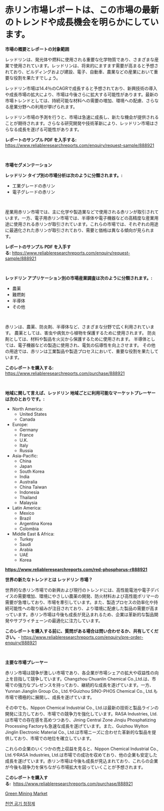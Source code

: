 <p><h1>赤リン市場レポートは、この市場の最新のトレンドや成長機会を明らかにしています。</h1></p><p><strong>市場の概要とレポートの対象範囲</strong></p>
<p><p>レッドリンは、発光体や燃料に使用される重要な化学物質であり、さまざまな産業で使用されています。レッドリンは、将来的にますます需要が高まると予想されており、ビルディングおよび建設、電子、自動車、農業などの産業において重要な役割を果たすでしょう。</p><p>レッドリン市場は14.4％のCAGRで成長すると予想されており、新興技術の導入や成長市場の拡大により、市場は今後さらに拡大する可能性があります。最新の市場トレンドとしては、持続可能な材料への需要の増加、環境への配慮、さらなる産業分野への利用が挙げられます。</p><p>レッドリン市場の予測を行うと、市場は急速に成長し、新たな機会が提供されることが期待されます。さらなる研究開発や技術革新により、レッドリン市場はさらなる成長を遂げる可能性があります。</p></p>
<p><strong>レポートのサンプル PDF を入手する:</strong> <a href="https://www.reliableresearchreports.com/enquiry/request-sample/888921">https://www.reliableresearchreports.com/enquiry/request-sample/888921</a></p>
<p>&nbsp;</p>
<p><strong>市場セグメンテーション</strong></p>
<p><strong>レッドリン タイプ別の市場分析は次のように分類されます。:</strong></p>
<p><ul><li>工業グレードの赤リン</li><li>電子グレードの赤リン</li></ul></p>
<p>&nbsp;</p>
<p><p>産業用赤リン市場では、主に化学や製造業などで使用される赤リンが取引されています。一方、電子用赤リン市場では、半導体や電子機器などの高精度な産業用途に使用される赤リンが取引されています。これらの市場では、それぞれの用途に最適化された赤リンが取引されており、需要と価格は異なる傾向が見られます。</p></p>
<p><strong>レポートのサンプル PDF を入手する:</strong>&nbsp;<a href="https://www.reliableresearchreports.com/enquiry/request-sample/888921">https://www.reliableresearchreports.com/enquiry/request-sample/888921</a></p>
<p>&nbsp;</p>
<p><strong> レッドリン アプリケーション別の市場産業調査は次のように分類されます。:</strong></p>
<p><ul><li>農薬</li><li>難燃剤</li><li>半導体</li><li>その他</li></ul></p>
<p>&nbsp;</p>
<p><p>赤リンは、農薬、防炎剤、半導体など、さまざまな分野で広く利用されています。 農薬としては、害虫や病気から植物を保護するために使用されます。 防炎剤としては、材料や製品を火災から保護するために使用されます。 半導体としては、電子機器などの製造に使用され、電気の伝導性を向上させます。 その他の用途では、赤リンは工業製品や製造プロセスにおいて、重要な役割を果たしています。</p></p>
<p><strong>このレポートを購入する:</strong>&nbsp; <a href="https://www.reliableresearchreports.com/purchase/888921">https://www.reliableresearchreports.com/purchase/888921</a></p>
<p>&nbsp;</p>
<p><strong>地域に関して言えば、レッドリン 地域ごとに利用可能なマーケットプレーヤーは次のとおりです。:</strong></p>
<p><ul>
    <li>
        North America:
        <ul>
            <li>United States</li>
            <li>Canada</li>
        </ul>
    </li>
    <li>
        Europe:
        <ul>
            <li>Germany</li>
            <li>France</li>
            <li>U.K.</li>
            <li>Italy</li>
            <li>Russia</li>
        </ul>
    </li>
    <li>
        Asia-Pacific:
        <ul>
            <li>China</li>
            <li>Japan</li>
            <li>South Korea</li>
            <li>India</li>
            <li>Australia</li>
            <li>China Taiwan</li>
            <li>Indonesia</li>
            <li>Thailand</li>
            <li>Malaysia</li>
        </ul>
    </li>
    <li>
        Latin America:
        <ul>
            <li>Mexico</li>
            <li>Brazil</li>
            <li>Argentina Korea</li>
            <li>Colombia</li>
        </ul>
    </li>
    <li>
        Middle East & Africa:
        <ul>
            <li>Turkey</li>
            <li>Saudi</li>
            <li>Arabia</li>
            <li>UAE</li>
            <li>Korea</li>
        </ul>
    </li>
    </ul></p>
<p><strong><a href="https://www.reliableresearchreports.com/red-phosphorus-r888921">https://www.reliableresearchreports.com/red-phosphorus-r888921</a></strong>&nbsp;</p>
<p><strong>世界の新たなトレンドとは レッドリン 市場？</strong></p>
<p><p>世界的な赤リン市場での新興および現行のトレンドには、高性能電池や電子デバイスの需要増加、環境にやさしい農薬の開発、防火材料および高性能ポリマーの需要が急増しており、市場を牽引しています。また、製造プロセスの効率化や持続可能性への取り組みが注目されており、より環境に配慮した製品の需要が高まっています。赤リン市場は今後も成長が見込まれるため、企業は革新的な製品開発やサプライチェーンの最適化に注力しています。</p></p>
<p><strong>このレポートを購入する前に、質問がある場合は問い合わせるか、共有してください。</strong>- <a href="https://www.reliableresearchreports.com/enquiry/pre-order-enquiry/888921">https://www.reliableresearchreports.com/enquiry/pre-order-enquiry/888921</a></p>
<p>&nbsp;</p>
<p><strong>主要な市場プレーヤー</strong></p>
<p><p>赤リン市場は競争が激しい市場であり、各企業が市場シェアの拡大や収益性の向上を目指して競争しています。Changzhou Chuanlin Chemical Co.,Ltd.は、市場での強力なプレゼンスを持っており、継続的な成長を遂げています。一方、Yunnan Jianglin Group Co., Ltd.やGuizhou SINO-PHOS Chemical Co., Ltd.も市場で積極的に展開し、成長を遂げています。</p><p>その中でも、Nippon Chemical Industrial Co., Ltd.は最新の技術と製品ラインの開発に注力しており、市場での競争力を強化しています。RASA Industries, Ltd.は市場での存在感を高めつつあり、Jining Central Zone Jinqiu Phosphatizing Processing Factoryも急速な成長を遂げています。また、Guizhou Wylton Jinglin Electronic Material Co., Ltd.は市場ニーズに合わせた革新的な製品を提供しており、市場での地位を確立しています。</p><p>これらの企業のいくつかの売上収益を見ると、Nippon Chemical Industrial Co., Ltd.やRASA Industries, Ltd.は市場での成功を収めており、他の企業も安定した成長を遂げています。赤リン市場は今後も成長が見込まれており、これらの企業が今後も競争力を保ちながら市場拡大を図っていくことが予想されます。</p></p>
<p><strong>このレポートを購入する:</strong>&nbsp;&nbsp;<a href="https://www.reliableresearchreports.com/purchase/888921">https://www.reliableresearchreports.com/purchase/888921</a></p>
<p><p><a href="https://github.com/santosh758595/Market-Research-Report-List-4/blob/main/green-mining-market.md">Green Mining Market</a></p><p><a href="https://github.com/lzuwsfreyoq70/Market-Research-Report-List-1/blob/main/332947822938.md">천연 공기 청정제</a></p></p>
